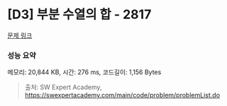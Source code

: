 # [D3] 부분 수열의 합 - 2817 

[문제 링크](https://swexpertacademy.com/main/code/problem/problemDetail.do?contestProbId=AV7IzvG6EksDFAXB) 

### 성능 요약

메모리: 20,844 KB, 시간: 276 ms, 코드길이: 1,156 Bytes



> 출처: SW Expert Academy, https://swexpertacademy.com/main/code/problem/problemList.do